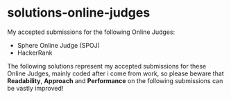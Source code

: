# solutions-online-judges
My accepted submissions for the following Online Judges:

- Sphere Online Judge (SPOJ)
- HackerRank

The following solutions represent my accepted submissions for these Online Judges, mainly coded after i come from work, so please beware that **Readability**, **Approach** and **Performance** on the following submissions can be vastly improved!
